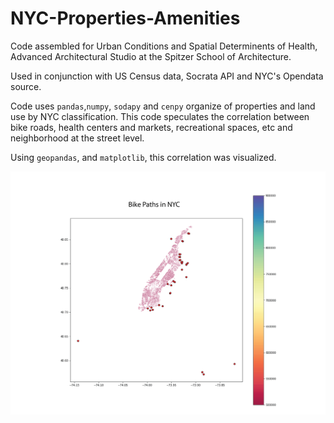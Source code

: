 # NYC-Properties-Amenities
Code assembled for Urban Conditions and Spatial Determinents of Health, Advanced Architectural Studio at the Spitzer School of Architecture.

Used in conjunction with US Census data, Socrata API and NYC's Opendata source.

Code uses ```pandas```,```numpy```, ```sodapy``` and ```cenpy``` organize of properties and land use by NYC classification. This code speculates the correlation between bike roads, health centers and markets, recreational spaces, etc and neighborhood at the street level. 

Using ```geopandas```, and ```matplotlib```, this correlation was visualized. 

![](NYC%20Properties%20%2B%20Amenities/NYC%20Properties%20%2B%20Amenitiesbikepath.gif)
